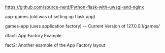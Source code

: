 https://github.com/source-nerd/Python-flask-with-uwsgi-and-nginx

app-games (old was of setting up flask app)

games-app (uses application factory) -- Current Version of 127.0.0.1/games/

dfact: App Factory Example

fact2: Another example of the App Factory layout


